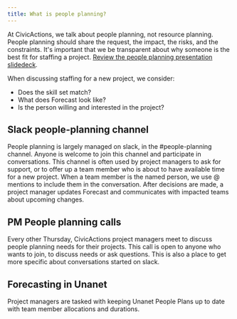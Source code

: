 ```yaml
---
title: What is people planning?
---
```


At CivicActions, we talk about people planning, not resource planning. People planning should share the request, the impact, the risks, and the constraints. It's important that we be transparent about why someone is the best fit for staffing a project. [Review the people planning presentation slidedeck](https://docs.google.com/presentation/d/1r-vcHcygxP5x0B7ZqUy1DVnlH7H3Fk7HjWVFS_LnzbU).

When discussing staffing for a new project, we consider:

-   Does the skill set match?
-   What does Forecast look like?
-   Is the person willing and interested in the project?

## Slack people-planning channel

People planning is largely managed on slack, in the #people-planning channel. Anyone is welcome to join this channel and participate in conversations. This channel is often used by project managers to ask for support, or to offer up a team member who is about to have available time for a new project. When a team member is the named person, we use @ mentions to include them in the conversation. After decisions are made, a project manager updates Forecast and communicates with impacted teams about upcoming changes.

## PM People planning calls

Every other Thursday, CivicActions project managers meet to discuss people planning needs for their projects. This call is open to anyone who wants to join, to discuss needs or ask questions. This is also a place to get more specific about conversations started on slack.

## Forecasting in Unanet

Project managers are tasked with keeping Unanet People Plans up to date with team member allocations and durations.
